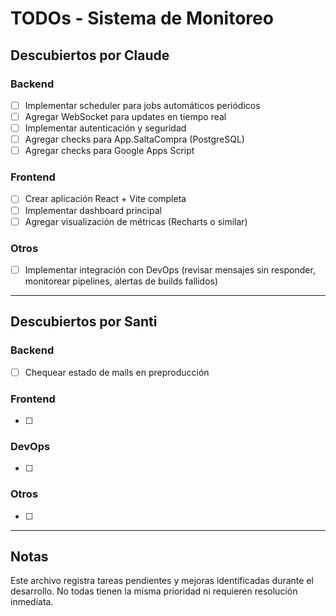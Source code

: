 # TODOs - Sistema de Monitoreo

## Descubiertos por Claude

### Backend
- [ ] Implementar scheduler para jobs automáticos periódicos
- [ ] Agregar WebSocket para updates en tiempo real
- [ ] Implementar autenticación y seguridad
- [ ] Agregar checks para App.SaltaCompra (PostgreSQL)
- [ ] Agregar checks para Google Apps Script

### Frontend
- [ ] Crear aplicación React + Vite completa
- [ ] Implementar dashboard principal
- [ ] Agregar visualización de métricas (Recharts o similar)

### Otros
- [ ] Implementar integración con DevOps (revisar mensajes sin responder, monitorear pipelines, alertas de builds fallidos)

---

## Descubiertos por Santi

### Backend
- [ ] Chequear estado de mails en preproducción

### Frontend
- [ ]

### DevOps
- [ ]

### Otros
- [ ]

---

## Notas

Este archivo registra tareas pendientes y mejoras identificadas durante el desarrollo. No todas tienen la misma prioridad ni requieren resolución inmediata.
